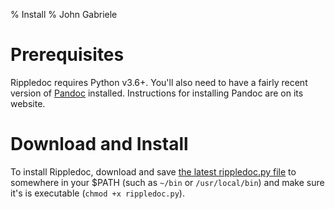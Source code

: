 % Install
% John Gabriele

Prerequisites
=============

Rippledoc requires Python v3.6+.  You'll also need to have a fairly
recent version of [Pandoc](http://pandoc.org/) installed. Instructions
for installing Pandoc are on its website.


Download and Install
====================

To install Rippledoc, download and save [the latest rippledoc.py
file](https://gitlab.com/uvtc/rippledoc/raw/master/rippledoc.py) to
somewhere in your $PATH (such as `~/bin` or `/usr/local/bin`) and make
sure it's is executable (`chmod +x rippledoc.py`).
